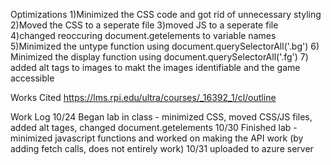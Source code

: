 Optimizations
1)Minimized the CSS code and got rid of unnecessary styling
2)Moved the CSS to a seperate file
3)moved JS to a seperate file
4)changed reoccuring document.getelements to variable names 
5)Minimized the untype function using document.querySelectorAll('.bg')
6) Minimized the display function using document.querySelectorAll('.fg')
7) added alt tags to images to makt the images identifiable and the game accessible

Works Cited
https://lms.rpi.edu/ultra/courses/_16392_1/cl/outline

Work Log
10/24 Began lab in class - minimized CSS, moved CSS/JS files, added alt tages, changed document.getelements
10/30 Finished lab - minimized javascript functions and worked on making the API work (by adding fetch calls, does not entirely work)
10/31 uploaded to azure server